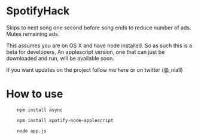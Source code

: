 SpotifyHack
===========

Skips to next song one second before song ends to reduce number of ads. Mutes remaining ads.

This assumes you are on OS X and have node installed. So as such this is a beta for developers, An applescript version, one that can just be downloaded and run, will be available soon.

If you want updates on the project follow me here or on twitter (@_niall)

How to use
==========

```
	npm install async
```
```
	npm install spotify-node-applescript
```

``` 
	node app.js
```

